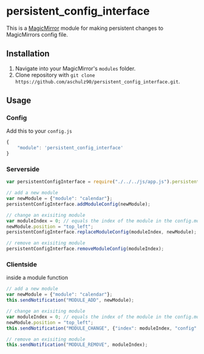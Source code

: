 # persistent_config_interface

This is a [MagicMirror](https://github.com/MichMich/MagicMirror) module for making persistent changes to MagicMirrors config file.

## Installation

1. Navigate into your MagicMirror's `modules` folder.
2. Clone repository with `git clone https://github.com/aschulz90/persistent_config_interface.git`.

## Usage

### Config

Add this to your `config.js`

```javascript
{
    "module": 'persistent_config_interface'
}
```

### Serverside

```javascript
var persistentConfigInterface = require("./../../js/app.js").persistentConfigInterface;

// add a new module
var newModule = {"module": "calendar"};
persistentConfigInterface.addModuleConfig(newModule);

// change an exisiting module
var moduleIndex = 0; // equals the index of the module in the config.modules array
newModule.position = "top_left";
persistentConfigInterface.replaceModuleConfig(moduleIndex, newModule);

// remove an exisiting module
persistentConfigInterface.removeModuleConfig(moduleIndex);
```


### Clientside

inside a module function

```javascript
// add a new module
var newModule = {"module": "calendar"};
this.sendNotification("MODULE_ADD", newModule);

// change an exisiting module
var moduleIndex = 0; // equals the index of the module in the config.modules array
newModule.position = "top_left";
this.sendNotification("MODULE_CHANGE", {"index": moduleIndex, "config": newModule});

// remove an exisiting module
this.sendNotification("MODULE_REMOVE", moduleIndex);
```
